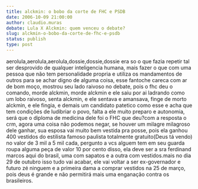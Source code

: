 ```yaml
---
title: alckmin: o bobo da corte de FHC e PSDB 
date: 2006-10-09 21:00:00
author: claudio.muras
debate: Lula X Alckmin: quem venceu o debate?
slug: alckmin-o-bobo-da-corte-de-fhc-e-psdb
status: publish 
type: post
---
```


aerolula,aerolula,aerolula,dossie,dossie,dossie era so o que fazia repetir tal ser desprovido de qualquer inteligencia humana, mais fazer o que com uma pessoa que não tem personalidade propria e utiliza os mandamentos de outros para se achar digno de alguma coisa, esse fantoche careca com ar de bom moço, mostrou seu lado raivoso no debate, pois o fhc deu o comando, morde alckmin, morde alckmin e ele saiu por ai ladrando como um lobo raivoso, senta alckmin, e ele sentava e amansava, finge de morto alckmin, e ele fingia, e demais um candidato patetico como esse e acha que tem condições de ludibriar o povo, falta a ele muito preparo e autonomia, será que o diploma de medicina dele foi o FHC que deu?com a resposta o crm, agora uma coisa não podemos negar, se houver um milagre milagroso dele ganhar, sua esposa vai muito bem vestida pra posse, pois ela ganhou 400 vestidos do estilista famoso paulista totalmente gratuito(Deus tá vendo) no valor de 3 mil a 5 mil cada, pergunto a vcs alguem tem em seu guarda roupa alguma peça de valor 10 por cento disso, ela deve ser a sra ferdinand marcos aqui do brasil, uma com sapatos e a outra com vestidos.mais no dia 29 de outubro isso tudo vai acabar, ele vai voltar a ser ex-governador e futuro zé ninguem e a primeira dama a comprar vestidos na 25 de março, pois deus é grande e não permitirá mais uma enganação contra os brasileiros.
